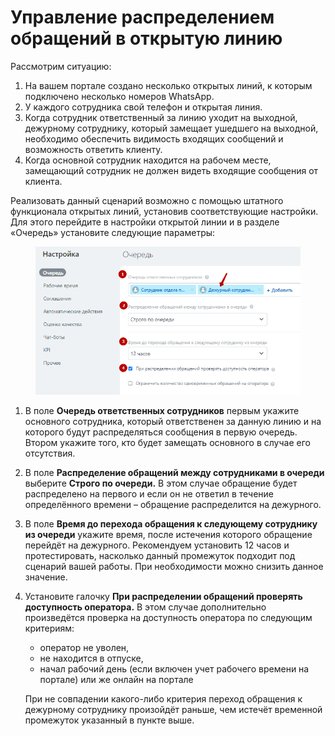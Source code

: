 # Управление распределением обращений в открытую линию

Рассмотрим ситуацию:

1. На вашем портале создано несколько открытых линий, к которым подключено несколько номеров WhatsApp.
2. У каждого сотрудника свой телефон и открытая линия.
3. Когда сотрудник ответственный за линию уходит на выходной, дежурному сотруднику, который замещает ушедшего на выходной, необходимо обеспечить видимость входящих сообщений и возможность ответить клиенту.
4. Когда основной сотрудник находится на рабочем месте, замещающий сотрудник не должен видеть входящие сообщения от клиента.

Реализовать данный сценарий возможно с помощью штатного функционала открытых линий, установив соответствующие настройки. Для этого перейдите в настройки открытой линии и в разделе «Очередь» установите следующие параметры:

<figure><img src="../../.gitbook/assets/image (4) (1) (1) (1).png" alt=""><figcaption></figcaption></figure>

1. В поле **Очередь ответственных сотрудников** первым укажите основного сотрудника, который ответственен за данную линию и на которого будут распределяться сообщения в первую очередь. Втором укажите того, кто будет замещать основного в случае его отсутствия.
2. В поле **Распределение обращений между сотрудниками в очереди** выберите **Строго по очереди.** В этом случае обращение будет распределено на первого и если он не ответил в течение определённого времени – обращение распределится на дежурного.
3. В поле **Время до перехода обращения к следующему сотруднику из очереди** укажите время, после истечения которого обращение перейдёт на дежурного. Рекомендуем установить 12 часов и протестировать, насколько данный промежуток подходит под сценарий вашей работы. При необходимости можно снизить данное значение.
4.  Установите галочку **При распределении обращений проверять доступность оператора.** В этом случае дополнительно произведётся проверка на доступность оператора по следующим критериям:

    * оператор не уволен,
    * не находится в отпуске,
    * начал рабочий день (если включен учет рабочего времени на портале) или же онлайн на портале

    При не совпадении какого-либо критерия переход обращения к дежурному сотруднику произойдёт раньше, чем истечёт временной промежуток указанный в пункте выше.
